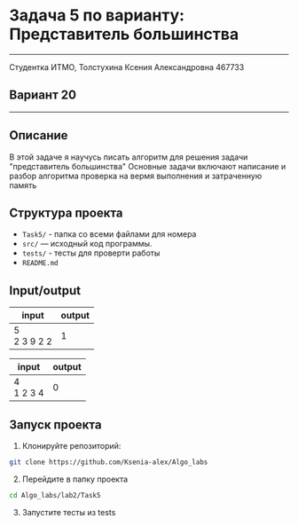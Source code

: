 # Задача 5 по варианту: Представитель большинства
___
Студентка ИТМО, Толстухина Ксения Александровна 467733
## Вариант 20 
___

## Описание
В этой задаче я научусь писать алгоритм для решения задачи "представитель большинства"
Основные задачи включают написание и разбор алгоритма 
проверка на вермя выполнения и затраченную память

## Структура проекта
- `Task5/` - папка со всеми файлами для номера
- `src/` — исходный код программы.
- `tests/` - тесты для проверти работы
- `README.md`

## Input/output
| input              | output |
|--------------------|--------|
| 5  <br> 2 3 9 2 2  | 1      |

| input           | output |
|-----------------|--------|
| 4  <br> 1 2 3 4 | 0      |

## Запуск проекта
1. Клонируйте репозиторий:
```bash
git clone https://github.com/Ksenia-alex/Algo_labs
```

2. Перейдите в папку проекта
```bash
cd Algo_labs/lab2/Task5
```

3. Запустите тесты из tests
